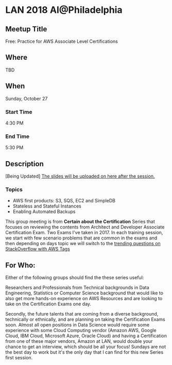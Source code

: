 # LAN 2018 AI@Philadelphia
## Meetup Title
Free: Practice for AWS Associate Level Certifications
## Where
TBD

## When
Sunday, October 27

### Start Time
4:30 PM
### End Time
5:30 PM
## Description
[Being Updated]
[The slides will be uploaded on here after the session.](https://github.com/lotusxai/LAN-Workshops)


### Topics
* AWS first products: S3, SQS, EC2 and SimpleDB
* Stateless and Stateful Instances
* Enabling Automated Backups


This group meeting is from **Certain about the Certification** Series that focuses on reviewing the contents from Architect and Developer Associate Certification Exam. Two Exams I've taken in 2017. In each training session, we start with few scenario problems that are common in the exams and then depending on days topic we will switch to the [trending questions on StackOverflow with AWS Tags](https://stackoverflow.com/questions/tagged/amazon-web-services)


## For Who:
Either of the following groups should find the these series useful:

Researchers and Professionals from Technical backgrounds in Data Engineering, Statistics or Computer Science background that would like to also get more hands-on experience on AWS Resources and are looking to take on the Certification Exams one day.

Secondly, the future talents that are coming from a diverse background, technically or ethnically, and are planning on taking the Certification Exams soon. Almost all open positions in Data Science would require some experience with some Cloud Computing vendor (Amazon AWS, Google Cloud, IBM Cloud, Microsoft Azure, Oracle Cloud) and having a Certification from one of these major vendors, Amazon at LAN, would double your chance to get an interview, which should be all your focus! Sundays are not the best day to work but it's the only day that I can find for this new Series first session.
